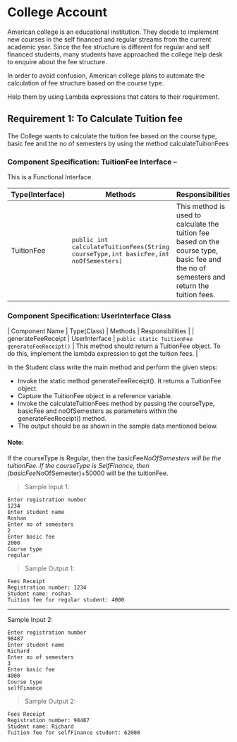 # College Account

American college is an educational institution.  They decide to implement new courses in the self financed and regular streams from the current academic year. Since the fee structure is different for regular and self financed students, many students have approached the college help desk to enquire about the fee structure.

In order to avoid confusion, American college plans to automate the calculation of fee structure based on the course type.

Help them by using Lambda expressions that caters to their requirement.

## Requirement 1: To Calculate Tuition fee

The College wants to calculate the tuition fee based on the course type, basic fee and the no of semesters by using the method calculateTuitionFees

### Component Specification: TuitionFee Interface – 

This is a Functional Interface.

 
| Type(Interface) | Methods | Responsibilities |
| --------------- | ------- | ---------------- |
| TuitionFee | `public int calculateTuitionFees(String courseType,int basicFee,int noOfSemesters)` | This method is used to calculate the tuition fee based on the course type, basic fee and the no of semesters and return the tuition fees. |

### Component Specification: UserInterface Class

| Component Name | Type(Class) | Methods | Responsibilities |
| generateFeeReceipt | UserInterface | `public static TuitionFee generateFeeReceipt()` | This method should return a TuitionFee object. To do this, implement the lambda expression to get the tuition fees. | 

In the Student class write the main method and perform the given steps:

- Invoke the static method generateFeeReceipt(). It returns a TuitionFee object.
- Capture the TuitionFee object in a reference variable.
- Invoke the calculateTuitionFees method by passing the courseType, basicFee and noOfSemesters as parameters within the generateFeeReceipt() method.
- The output should be as shown in the sample data mentioned below.

#### Note:

If the courseType is Regular, then the basicFee*NoOfSemesters will be the tuitionFee. If the courseType is SelfFinance, then (basicFee*NoOfSemester)+50000 will be the tuitionFee.

> Sample Input 1:

    Enter registration number
    1234
    Enter student name
    Roshan
    Enter no of semesters
    2
    Enter basic fee
    2000
    Course type
    regular

> Sample Output 1:

    Fees Receipt
    Registration number: 1234
    Student name: roshan
    Tuition fee for regular student: 4000

--- 

Sample Input 2:

    Enter registration number
    98487
    Enter student name
    Richard
    Enter no of semesters
    3
    Enter basic fee
    4000
    Course type
    selfFinance

> Sample Output 2:

    Fees Receipt
    Registration number: 98487
    Student name: Richard
    Tuition fee for selfFinance student: 62000